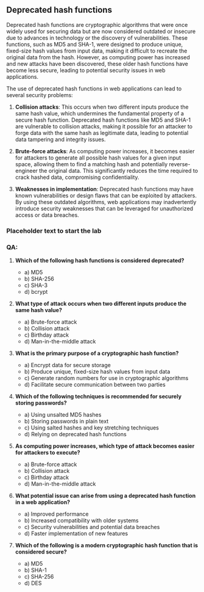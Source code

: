 ## Deprecated hash functions

Deprecated hash functions are cryptographic algorithms that were once widely used for securing data but are now considered outdated or insecure due to advances in technology or the discovery of vulnerabilities. These functions, such as MD5 and SHA-1, were designed to produce unique, fixed-size hash values from input data, making it difficult to recreate the original data from the hash. However, as computing power has increased and new attacks have been discovered, these older hash functions have become less secure, leading to potential security issues in web applications.

The use of deprecated hash functions in web applications can lead to several security problems:

1. **Collision attacks**: This occurs when two different inputs produce the same hash value, which undermines the fundamental property of a secure hash function. Deprecated hash functions like MD5 and SHA-1 are vulnerable to collision attacks, making it possible for an attacker to forge data with the same hash as legitimate data, leading to potential data tampering and integrity issues.

2. **Brute-force attacks**: As computing power increases, it becomes easier for attackers to generate all possible hash values for a given input space, allowing them to find a matching hash and potentially reverse-engineer the original data. This significantly reduces the time required to crack hashed data, compromising confidentiality.

3. **Weaknesses in implementation**: Deprecated hash functions may have known vulnerabilities or design flaws that can be exploited by attackers. By using these outdated algorithms, web applications may inadvertently introduce security weaknesses that can be leveraged for unauthorized access or data breaches.

### Placeholder text to start the lab

<insert lab>

### QA:

1. **Which of the following hash functions is considered deprecated?**
   - a) MD5
   - b) SHA-256
   - c) SHA-3
   - d) bcrypt

2. **What type of attack occurs when two different inputs produce the same hash value?**
   - a) Brute-force attack
   - b) Collision attack
   - c) Birthday attack
   - d) Man-in-the-middle attack

3. **What is the primary purpose of a cryptographic hash function?**
   - a) Encrypt data for secure storage
   - b) Produce unique, fixed-size hash values from input data
   - c) Generate random numbers for use in cryptographic algorithms
   - d) Facilitate secure communication between two parties

4. **Which of the following techniques is recommended for securely storing passwords?**
   - a) Using unsalted MD5 hashes
   - b) Storing passwords in plain text
   - c) Using salted hashes and key stretching techniques
   - d) Relying on deprecated hash functions

5. **As computing power increases, which type of attack becomes easier for attackers to execute?**
   - a) Brute-force attack
   - b) Collision attack
   - c) Birthday attack
   - d) Man-in-the-middle attack

6. **What potential issue can arise from using a deprecated hash function in a web application?**
   - a) Improved performance
   - b) Increased compatibility with older systems
   - c) Security vulnerabilities and potential data breaches
   - d) Faster implementation of new features

7. **Which of the following is a modern cryptographic hash function that is considered secure?**
   - a) MD5
   - b) SHA-1
   - c) SHA-256
   - d) DES
